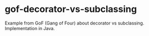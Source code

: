 # gof-decorator-vs-subclassing
Example from GoF (Gang of Four) about decorator vs subclassing. Implementation in Java.
